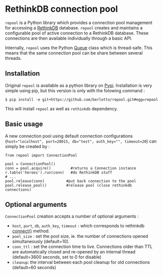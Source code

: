 RethinkDB connection pool
=========================

`repool` is a Python library which provides a connection pool management for accessing a [RethinkDB](http://rethinkdb.com/) database. `repool` creates and maintains a configurable pool of active connection to a RethinkDB database. These connections are then available individually through a basic API.

Internally, `repool` uses the Python [Queue](https://docs.python.org/3.4/library/queue.html) class which is thread-safe. This means that the same connection pool can be share between several threads.


Installation
------------

Original `repool` is available as a python library on [Pypi](https://pypi.python.org/pypi/repool). Installation is very simple using pip, but this version is only with the folowing command :

    $ pip install -e git+https://github.com/berlotto/repool.git#egg=repool

This will install `repool` as well as `rethinkdb` dependency.


Basic usage
-----------

A new connection pool using default connection configurations (`host="localhost", port=28015, db="test", auth_key="", timeout=20`) can simply be created by :

    from repool import ConnectionPool

    pool = ConnectionPool()
    conn = pool.acquire()         #returns a Connection instance
    r.table('heroes').run(conn)   #do RethinkDB stuff
    # ...
    pool.release(conn)          #put back connection to the pool
    pool.release_pool()         #release pool (close rethinkdb connections)


Optional arguments
------------------

`ConnectionPool` creation accepts a number of optional arguments :
* `host`, `port`, `db`, `auth_key`, `timeout` : which corresponds to rethinkdb [connect()](http://rethinkdb.com/api/python/#connect) method.
* `pool_size` : set the pool size, ie. the number of connections opened simultaneously (default=10).
* `conn_ttl` : set the connection time to live. Connections older than TTL are automatically closed and re-opened by an internal thread (default=3600 seconds, set to 0 for disable)
* `cleanup`: the interval between each pool cleanup for old connections (default=60 seconds)

